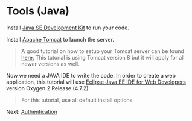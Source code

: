 # Tools (Java)

Install [Java SE Development Kit](http://www.oracle.com/technetwork/java/javase/downloads/jdk8-downloads-2133151.html) to run your code. 

Install [Apache Tomcat](https://tomcat.apache.org/download-90.cgi) to launch the server. 

> A good tutorial on how to setup your Tomcat server can be found [here.](https://crunchify.com/step-by-step-guide-to-setup-and-install-apache-tomcat-server-in-eclipse-development-environment-ide/) This tutorial is using Tomcat version 8 but it will apply for all newer versions as well. 

Now we need a JAVA IDE to write the code. In order to create a web application, this tutorial will use [Eclipse Java EE IDE for Web Developers](http://www.eclipse.org/downloads/packages/eclipse-ide-java-ee-developers/oxygen3) version Oxygen.2 Release (4.7.2). 

> For this tutorial, use all default install options.

Next: [Authentication](oauth/)